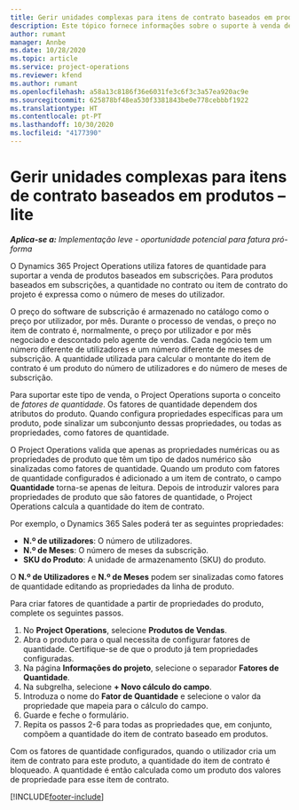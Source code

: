 ```yaml
---
title: Gerir unidades complexas para itens de contrato baseados em produtos – lite
description: Este tópico fornece informações sobre o suporte à venda de produtos baseados em subscrições.
author: rumant
manager: Annbe
ms.date: 10/28/2020
ms.topic: article
ms.service: project-operations
ms.reviewer: kfend
ms.author: rumant
ms.openlocfilehash: a58a13c8186f36e6031fe3c6f3c3a57ea920ac9e
ms.sourcegitcommit: 625878bf48ea530f3381843be0e778cebbbf1922
ms.translationtype: HT
ms.contentlocale: pt-PT
ms.lasthandoff: 10/30/2020
ms.locfileid: "4177390"
---
```

# <a name="manage-complex-units-for-product-based-contract-lines---lite"></a>Gerir unidades complexas para itens de contrato baseados em produtos – lite

_**Aplica-se a:** Implementação leve - oportunidade potencial para fatura pró-forma_

O Dynamics 365 Project Operations utiliza fatores de quantidade para suportar a venda de produtos baseados em subscrições. Para produtos baseados em subscrições, a quantidade no contrato ou item de contrato do projeto é expressa como o número de meses do utilizador.

O preço do software de subscrição é armazenado no catálogo como o preço por utilizador, por mês. Durante o processo de vendas, o preço no item de contrato é, normalmente, o preço por utilizador e por mês negociado e descontado pelo agente de vendas. Cada negócio tem um número diferente de utilizadores e um número diferente de meses de subscrição. A quantidade utilizada para calcular o montante do item de contrato é um produto do número de utilizadores e do número de meses de subscrição.

Para suportar este tipo de venda, o Project Operations suporta o conceito de *fatores de quantidade*. Os fatores de quantidade dependem dos atributos do produto. Quando configura propriedades específicas para um produto, pode sinalizar um subconjunto dessas propriedades, ou todas as propriedades, como fatores de quantidade.

O Project Operations valida que apenas as propriedades numéricas ou as propriedades de produto que têm um tipo de dados numérico são sinalizadas como fatores de quantidade. Quando um produto com fatores de quantidade configurados é adicionado a um item de contrato, o campo **Quantidade** torna-se apenas de leitura. Depois de introduzir valores para propriedades de produto que são fatores de quantidade, o Project Operations calcula a quantidade do item de contrato.

Por exemplo, o Dynamics 365 Sales poderá ter as seguintes propriedades:

- **N.º de utilizadores**: O número de utilizadores.
- **N.º de Meses**: O número de meses da subscrição.
- **SKU do Produto**: A unidade de armazenamento (SKU) do produto.

O **N.º de Utilizadores** e **N.º de Meses** podem ser sinalizadas como fatores de quantidade editando as propriedades da linha de produto.

Para criar fatores de quantidade a partir de propriedades do produto, complete os seguintes passos.

1. No **Project Operations**, selecione **Produtos de Vendas**.
2. Abra o produto para o qual necessita de configurar fatores de quantidade. Certifique-se de que o produto já tem propriedades configuradas.
3. Na página **Informações do projeto**, selecione o separador **Fatores de Quantidade**.
4. Na subgrelha, selecione **+ Novo cálculo do campo**.
5. Introduza o nome do **Fator de Quantidade** e selecione o valor da propriedade que mapeia para o cálculo do campo.
6. Guarde e feche o formulário.
7. Repita os passos 2-6 para todas as propriedades que, em conjunto, compõem a quantidade do item de contrato baseado em produtos.

Com os fatores de quantidade configurados, quando o utilizador cria um item de contrato para este produto, a quantidade do item de contrato é bloqueado. A quantidade é então calculada como um produto dos valores de propriedade para esse item de contrato.


[!INCLUDE[footer-include](../../includes/footer-banner.md)]